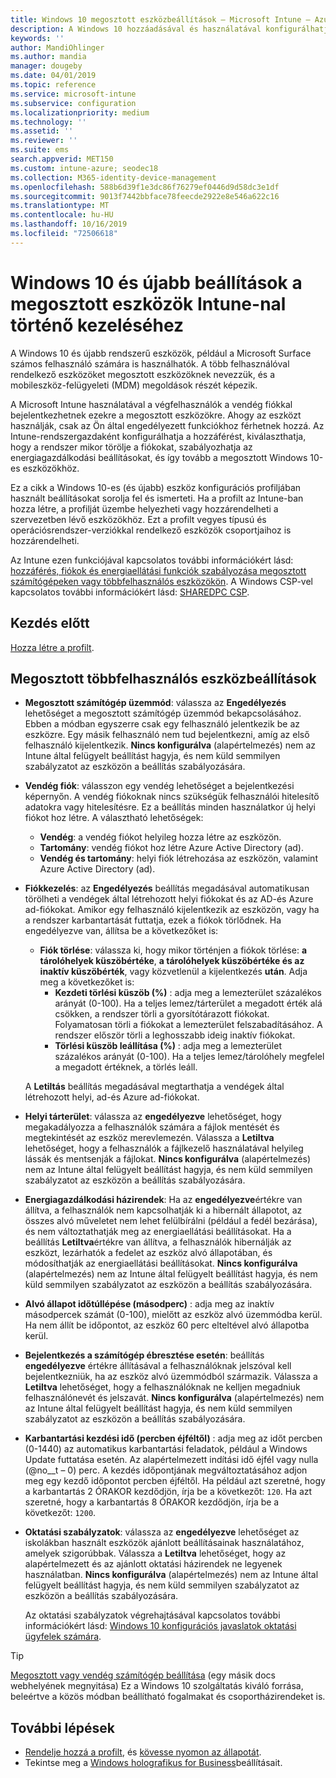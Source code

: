 ```yaml
---
title: Windows 10 megosztott eszközbeállítások – Microsoft Intune – Azure | Microsoft Docs
description: A Windows 10 hozzáadásával és használatával konfigurálhatja a megosztott vagy Microsoft Intune több felhasználó által használt eszközöket. Tekintse meg az összes beállítás listáját, valamint azt, hogy mit csinálnak az eszközökön, beleértve a Microsoft Surfacet is. A vendég fiókjainak vezérlése, a fiókok kezelése és az inaktív fiókok törlése, a helyi tárterületre való mentés engedélyezése vagy letiltása, energiaellátási és alvó üzemmódok beállítása, a frissítések telepítésének engedélyezése és az eszközök használata az oktatási környezetekben az eszköz konfigurációs profiljában.
keywords: ''
author: MandiOhlinger
ms.author: mandia
manager: dougeby
ms.date: 04/01/2019
ms.topic: reference
ms.service: microsoft-intune
ms.subservice: configuration
ms.localizationpriority: medium
ms.technology: ''
ms.assetid: ''
ms.reviewer: ''
ms.suite: ems
search.appverid: MET150
ms.custom: intune-azure; seodec18
ms.collection: M365-identity-device-management
ms.openlocfilehash: 588b6d39f1e3dc86f76279ef0446d9d58dc3e1df
ms.sourcegitcommit: 9013f7442bbface78feecde2922e8e546a622c16
ms.translationtype: MT
ms.contentlocale: hu-HU
ms.lasthandoff: 10/16/2019
ms.locfileid: "72506618"
---
```

# <a name="windows-10-and-later-settings-to-manage-shared-devices-using-intune"></a>Windows 10 és újabb beállítások a megosztott eszközök Intune-nal történő kezeléséhez

A Windows 10 és újabb rendszerű eszközök, például a Microsoft Surface számos felhasználó számára is használhatók. A több felhasználóval rendelkező eszközöket megosztott eszközöknek nevezzük, és a mobileszköz-felügyeleti (MDM) megoldások részét képezik.

A Microsoft Intune használatával a végfelhasználók a vendég fiókkal bejelentkezhetnek ezekre a megosztott eszközökre. Ahogy az eszközt használják, csak az Ön által engedélyezett funkciókhoz férhetnek hozzá. Az Intune-rendszergazdaként konfigurálhatja a hozzáférést, kiválaszthatja, hogy a rendszer mikor törölje a fiókokat, szabályozhatja az energiagazdálkodási beállításokat, és így tovább a megosztott Windows 10-es eszközökhöz.

Ez a cikk a Windows 10-es (és újabb) eszköz konfigurációs profiljában használt beállításokat sorolja fel és ismerteti. Ha a profilt az Intune-ban hozza létre, a profilját üzembe helyezheti vagy hozzárendelheti a szervezetben lévő eszközökhöz. Ezt a profilt vegyes típusú és operációsrendszer-verziókkal rendelkező eszközök csoportjaihoz is hozzárendelheti.

Az Intune ezen funkciójával kapcsolatos további információkért lásd: [hozzáférés, fiókok és energiaellátási funkciók szabályozása megosztott számítógépeken vagy többfelhasználós eszközökön](shared-user-device-settings.md). A Windows CSP-vel kapcsolatos további információkért lásd: [SHAREDPC CSP](https://docs.microsoft.com/windows/client-management/mdm/sharedpc-csp).

## <a name="before-your-begin"></a>Kezdés előtt

[Hozza létre a profilt](shared-user-device-settings.md).

## <a name="shared-multi-user-device-settings"></a>Megosztott többfelhasználós eszközbeállítások

- **Megosztott számítógép üzemmód**: válassza az **Engedélyezés** lehetőséget a megosztott számítógép üzemmód bekapcsolásához. Ebben a módban egyszerre csak egy felhasználó jelentkezik be az eszközre. Egy másik felhasználó nem tud bejelentkezni, amíg az első felhasználó kijelentkezik. **Nincs konfigurálva** (alapértelmezés) nem az Intune által felügyelt beállítást hagyja, és nem küld semmilyen szabályzatot az eszközön a beállítás szabályozására.
- **Vendég fiók**: válasszon egy vendég lehetőséget a bejelentkezési képernyőn. A vendég fiókoknak nincs szükségük felhasználói hitelesítő adatokra vagy hitelesítésre. Ez a beállítás minden használatkor új helyi fiókot hoz létre. A választható lehetőségek:
  - **Vendég**: a vendég fiókot helyileg hozza létre az eszközön.
  - **Tartomány**: vendég fiókot hoz létre Azure Active Directory (ad).
  - **Vendég és tartomány**: helyi fiók létrehozása az eszközön, valamint Azure Active Directory (ad).
- **Fiókkezelés**: az **Engedélyezés** beállítás megadásával automatikusan törölheti a vendégek által létrehozott helyi fiókokat és az AD-és Azure ad-fiókokat. Amikor egy felhasználó kijelentkezik az eszközön, vagy ha a rendszer karbantartását futtatja, ezek a fiókok törlődnek. Ha engedélyezve van, állítsa be a következőket is:
  - **Fiók törlése**: válassza ki, hogy mikor történjen a fiókok törlése: **a tárolóhelyek küszöbértéke**, **a tárolóhelyek küszöbértéke és az inaktív küszöbérték**, vagy közvetlenül a kijelentkezés **után**. Adja meg a következőket is:
    - **Kezdeti törlési küszöb (%)** : adja meg a lemezterület százalékos arányát (0-100). Ha a teljes lemez/tárterület a megadott érték alá csökken, a rendszer törli a gyorsítótárazott fiókokat. Folyamatosan törli a fiókokat a lemezterület felszabadításához. A rendszer először törli a leghosszabb ideig inaktív fiókokat.
    - **Törlési küszöb leállítása (%)** : adja meg a lemezterület százalékos arányát (0-100). Ha a teljes lemez/tárolóhely megfelel a megadott értéknek, a törlés leáll.

  A **Letiltás** beállítás megadásával megtarthatja a vendégek által létrehozott helyi, ad-és Azure ad-fiókokat.

- **Helyi tárterület**: válassza az **engedélyezve** lehetőséget, hogy megakadályozza a felhasználók számára a fájlok mentését és megtekintését az eszköz merevlemezén. Válassza a **Letiltva** lehetőséget, hogy a felhasználók a fájlkezelő használatával helyileg lássák és mentsenják a fájlokat. **Nincs konfigurálva** (alapértelmezés) nem az Intune által felügyelt beállítást hagyja, és nem küld semmilyen szabályzatot az eszközön a beállítás szabályozására.
- **Energiagazdálkodási házirendek**: Ha az **engedélyezve**értékre van állítva, a felhasználók nem kapcsolhatják ki a hibernált állapotot, az összes alvó műveletet nem lehet felülbírálni (például a fedél bezárása), és nem változtathatják meg az energiaellátási beállításokat. Ha a beállítás **Letiltva**értékre van állítva, a felhasználók hibernálják az eszközt, lezárhatók a fedelet az eszköz alvó állapotában, és módosíthatják az energiaellátási beállításokat. **Nincs konfigurálva** (alapértelmezés) nem az Intune által felügyelt beállítást hagyja, és nem küld semmilyen szabályzatot az eszközön a beállítás szabályozására.
- **Alvó állapot időtúllépése (másodperc)** : adja meg az inaktív másodpercek számát (0-100), mielőtt az eszköz alvó üzemmódba kerül. Ha nem állít be időpontot, az eszköz 60 perc elteltével alvó állapotba kerül.
- **Bejelentkezés a számítógép ébresztése esetén**: beállítás **engedélyezve** értékre állításával a felhasználóknak jelszóval kell bejelentkezniük, ha az eszköz alvó üzemmódból származik. Válassza a **Letiltva** lehetőséget, hogy a felhasználóknak ne kelljen megadniuk felhasználónevét és jelszavát. **Nincs konfigurálva** (alapértelmezés) nem az Intune által felügyelt beállítást hagyja, és nem küld semmilyen szabályzatot az eszközön a beállítás szabályozására.
- **Karbantartási kezdési idő (percben éjféltől)** : adja meg az időt percben (0-1440) az automatikus karbantartási feladatok, például a Windows Update futtatása esetén. Az alapértelmezett indítási idő éjfél vagy nulla (@no__t – 0) perc. A kezdés időpontjának megváltoztatásához adjon meg egy kezdő időpontot percben éjféltől. Ha például azt szeretné, hogy a karbantartás 2 ÓRAKOR kezdődjön, írja be a következőt: `120`. Ha azt szeretné, hogy a karbantartás 8 ÓRAKOR kezdődjön, írja be a következőt: `1200`.
- **Oktatási szabályzatok**: válassza az **engedélyezve** lehetőséget az iskolákban használt eszközök ajánlott beállításainak használatához, amelyek szigorúbbak. Válassza a **Letiltva** lehetőséget, hogy az alapértelmezett és az ajánlott oktatási házirendek ne legyenek használatban. **Nincs konfigurálva** (alapértelmezés) nem az Intune által felügyelt beállítást hagyja, és nem küld semmilyen szabályzatot az eszközön a beállítás szabályozására.

  Az oktatási szabályzatok végrehajtásával kapcsolatos további információkért lásd: [Windows 10 konfigurációs javaslatok oktatási ügyfelek számára](https://docs.microsoft.com/education/windows/configure-windows-for-education).

> [!TIP]
> [Megosztott vagy vendég számítógép beállítása](https://docs.microsoft.com/windows/configuration/set-up-shared-or-guest-pc) (egy másik docs webhelyének megnyitása) Ez a Windows 10 szolgáltatás kiváló forrása, beleértve a közös módban beállítható fogalmakat és csoportházirendeket is.

## <a name="next-steps"></a>További lépések

- [Rendelje hozzá a profilt](device-profile-assign.md), és [kövesse nyomon az állapotát](device-profile-monitor.md).
- Tekintse meg a [Windows holografikus for Business](shared-user-device-settings-windows-holographic.md)beállításait.
